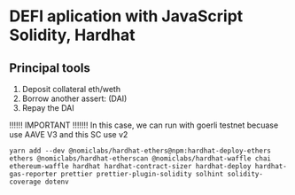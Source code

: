 # DEFI aplication with JavaScript Solidity, Hardhat 


## Principal tools
1. Deposit collateral eth/weth
2. Borrow another assert: (DAI)
3. Repay the DAI

!!!!!! IMPORTANT !!!!!!!
In this case, we can run with goerli testnet becuase use AAVE V3 and this
SC use v2

``` yarn hardhat dependences
yarn add --dev @nomiclabs/hardhat-ethers@npm:hardhat-deploy-ethers ethers @nomiclabs/hardhat-etherscan @nomiclabs/hardhat-waffle chai ethereum-waffle hardhat hardhat-contract-sizer hardhat-deploy hardhat-gas-reporter prettier prettier-plugin-solidity solhint solidity-coverage dotenv
```
